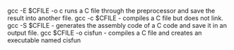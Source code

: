 gcc -E $CFILE -o c runs a C file through the preprocessor and save the result into another file.
gcc -c $CFILE  - compiles a C file but does not link.
gcc -S $CFILE - generates the assembly code of a C code and save it in an output file.
gcc $CFILE -o cisfun - compiles a C file and creates an executable named cisfun
